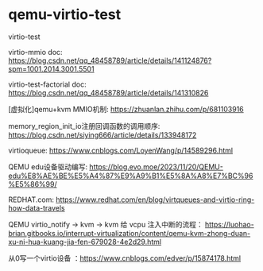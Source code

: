 # qemu-virtio-test
virtio-test


virtio-mmio doc: https://blog.csdn.net/qq_48458789/article/details/141124876?spm=1001.2014.3001.5501

virtio-test-factorial doc: https://blog.csdn.net/qq_48458789/article/details/141310826

[虚拟化]qemu+kvm MMIO机制: https://zhuanlan.zhihu.com/p/681103916





memory_region_init_io注册回调函数的调用顺序:
  https://blog.csdn.net/siying666/article/details/133948172

virtioqueue:
  https://www.cnblogs.com/LoyenWang/p/14589296.html

QEMU edu设备驱动编写:
  https://blog.evo.moe/2023/11/20/QEMU-edu%E8%AE%BE%E5%A4%87%E9%A9%B1%E5%8A%A8%E7%BC%96%E5%86%99/

REDHAT.com:
  https://www.redhat.com/en/blog/virtqueues-and-virtio-ring-how-data-travels

QEMU virtio_notify -> kvm -> kvm 给 vcpu 注入中断的流程： 
  https://luohao-brian.gitbooks.io/interrupt-virtualization/content/qemu-kvm-zhong-duan-xu-ni-hua-kuang-jia-fen-679028-4e2d29.html

从0写一个virtio设备 ：https://www.cnblogs.com/edver/p/15874178.html

